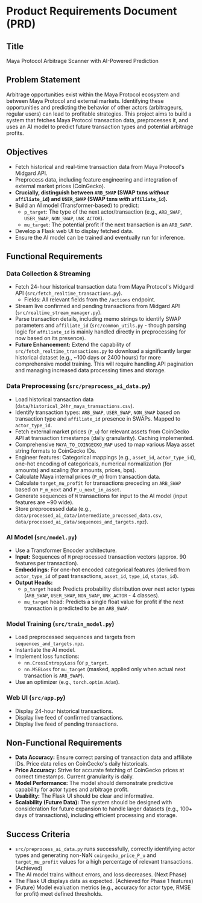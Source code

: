# Product Requirements Document (PRD)

## Title
Maya Protocol Arbitrage Scanner with AI-Powered Prediction

## Problem Statement
Arbitrage opportunities exist within the Maya Protocol ecosystem and between Maya Protocol and external markets. Identifying these opportunities and predicting the behavior of other actors (arbitrageurs, regular users) can lead to profitable strategies. This project aims to build a system that fetches Maya Protocol transaction data, preprocesses it, and uses an AI model to predict future transaction types and potential arbitrage profits.

## Objectives
- Fetch historical and real-time transaction data from Maya Protocol's Midgard API.
- Preprocess data, including feature engineering and integration of external market prices (CoinGecko).
- **Crucially, distinguish between `ARB_SWAP` (SWAP txns *without* `affiliate_id`) and `USER_SWAP` (SWAP txns *with* `affiliate_id`).**
- Build an AI model (Transformer-based) to predict:
    - `p_target`: The type of the next actor/transaction (e.g., `ARB_SWAP`, `USER_SWAP`, `NON_SWAP`, `UNK_ACTOR`).
    - `mu_target`: The potential profit if the next transaction is an `ARB_SWAP`.
- Develop a Flask web UI to display fetched data.
- Ensure the AI model can be trained and eventually run for inference.

## Functional Requirements

### Data Collection & Streaming
- Fetch 24-hour historical transaction data from Maya Protocol's Midgard API (`src/fetch_realtime_transactions.py`).
    - Fields: All relevant fields from the `/actions` endpoint.
- Stream live confirmed and pending transactions from Midgard API (`src/realtime_stream_manager.py`).
- Parse transaction details, including memo strings to identify SWAP parameters and `affiliate_id` (`src/common_utils.py` - though parsing logic for `affiliate_id` is mainly handled directly in preprocessing for now based on its presence).
- **Future Enhancement:** Extend the capability of `src/fetch_realtime_transactions.py` to download a significantly larger historical dataset (e.g., ~100 days or 2400 hours) for more comprehensive model training. This will require handling API pagination and managing increased data processing times and storage.

### Data Preprocessing (`src/preprocess_ai_data.py`)
- Load historical transaction data (`data/historical_24hr_maya_transactions.csv`).
- Identify transaction types: `ARB_SWAP`, `USER_SWAP`, `NON_SWAP` based on transaction type and `affiliate_id` presence in SWAPs. Mapped to `actor_type_id`.
- Fetch external market prices (`P_u`) for relevant assets from CoinGecko API at transaction timestamps (daily granularity). Caching implemented.
- Comprehensive `MAYA_TO_COINGECKO_MAP` used to map various Maya asset string formats to CoinGecko IDs.
- Engineer features: Categorical mappings (e.g., `asset_id`, `actor_type_id`), one-hot encoding of categoricals, numerical normalization (for amounts) and scaling (for amounts, prices, bps).
- Calculate Maya internal prices (`P_m`) from transaction data.
- Calculate `target_mu_profit` for transactions preceding an `ARB_SWAP` based on `P_m_next` and `P_u_next_in_asset`.
- Generate sequences of `M` transactions for input to the AI model (input features are ~90 wide).
- Store preprocessed data (e.g., `data/processed_ai_data/intermediate_processed_data.csv`, `data/processed_ai_data/sequences_and_targets.npz`).

### AI Model (`src/model.py`)
- Use a Transformer Encoder architecture.
- **Input:** Sequences of `M` preprocessed transaction vectors (approx. 90 features per transaction).
- **Embeddings:** For one-hot encoded categorical features (derived from `actor_type_id` of past transactions, `asset_id`, `type_id`, `status_id`).
- **Output Heads:**
    - `p_target` head: Predicts probability distribution over next actor types (`ARB_SWAP`, `USER_SWAP`, `NON_SWAP`, `UNK_ACTOR` - 4 classes).
    - `mu_target` head: Predicts a single float value for profit if the next transaction is predicted to be an `ARB_SWAP`.

### Model Training (`src/train_model.py`)
- Load preprocessed sequences and targets from `sequences_and_targets.npz`.
- Instantiate the AI model.
- Implement loss functions:
    - `nn.CrossEntropyLoss` for `p_target`.
    - `nn.MSELoss` for `mu_target` (masked, applied only when actual next transaction is `ARB_SWAP`).
- Use an optimizer (e.g., `torch.optim.Adam`).

### Web UI (`src/app.py`)
- Display 24-hour historical transactions.
- Display live feed of confirmed transactions.
- Display live feed of pending transactions.

## Non-Functional Requirements
- **Data Accuracy:** Ensure correct parsing of transaction data and affiliate IDs. Price data relies on CoinGecko's daily historicals.
- **Price Accuracy:** Strive for accurate fetching of CoinGecko prices at correct timestamps. Current granularity is daily.
- **Model Performance:** The model should demonstrate predictive capability for actor types and arbitrage profit.
- **Usability:** The Flask UI should be clear and informative.
- **Scalability (Future Data):** The system should be designed with consideration for future expansion to handle larger datasets (e.g., 100+ days of transactions), including efficient processing and storage.

## Success Criteria
- `src/preprocess_ai_data.py` runs successfully, correctly identifying actor types and generating non-NaN `coingecko_price_P_u` and `target_mu_profit` values for a high percentage of relevant transactions. (Achieved)
- The AI model trains without errors, and loss decreases. (Next Phase)
- The Flask UI displays data as expected. (Achieved for Phase 1 features)
- (Future) Model evaluation metrics (e.g., accuracy for actor type, RMSE for profit) meet defined thresholds.